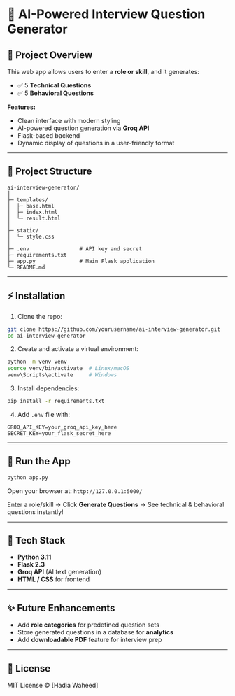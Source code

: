 # 🤖 AI-Powered Interview Question Generator

## 🚀 Project Overview

This web app allows users to enter a **role or skill**, and it generates:

* ✅ 5 **Technical Questions**
* ✅ 5 **Behavioral Questions**

**Features:**

* Clean interface with modern styling
* AI-powered question generation via **Groq API**
* Flask-based backend
* Dynamic display of questions in a user-friendly format

---

## 📁 Project Structure

```
ai-interview-generator/
│
├─ templates/
│  ├─ base.html
│  ├─ index.html
│  └─ result.html
│
├─ static/
│  └─ style.css
│
├─ .env                # API key and secret
├─ requirements.txt
├─ app.py              # Main Flask application
└─ README.md
```

---

## ⚡ Installation

1. Clone the repo:

```bash
git clone https://github.com/yourusername/ai-interview-generator.git
cd ai-interview-generator
```

2. Create and activate a virtual environment:

```bash
python -m venv venv
source venv/bin/activate  # Linux/macOS
venv\Scripts\activate     # Windows
```

3. Install dependencies:

```bash
pip install -r requirements.txt
```

4. Add `.env` file with:

```
GROQ_API_KEY=your_groq_api_key_here
SECRET_KEY=your_flask_secret_here
```

---

## 🏃 Run the App

```bash
python app.py
```

Open your browser at: `http://127.0.0.1:5000/`

Enter a role/skill → Click **Generate Questions** → See technical & behavioral questions instantly!

---
## 🔧 Tech Stack

* **Python 3.11**
* **Flask 2.3**
* **Groq API** (AI text generation)
* **HTML / CSS** for frontend

---

## ✨ Future Enhancements

* Add **role categories** for predefined question sets
* Store generated questions in a database for **analytics**
* Add **downloadable PDF** feature for interview prep

---

## 📜 License

MIT License © [Hadia Waheed]
